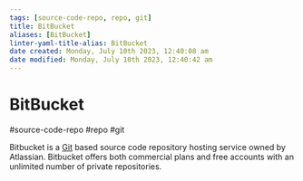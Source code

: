 ```yaml
---
tags: [source-code-repo, repo, git]
title: BitBucket
aliases: [BitBucket]
linter-yaml-title-alias: BitBucket
date created: Monday, July 10th 2023, 12:40:08 am
date modified: Monday, July 10th 2023, 12:40:42 am
---
```

# BitBucket
#source-code-repo #repo #git

Bitbucket is a [Git](DevOps/GitOps/Git.md) based source code repository hosting service owned by Atlassian. Bitbucket offers both commercial plans and free accounts with an unlimited number of private repositories.